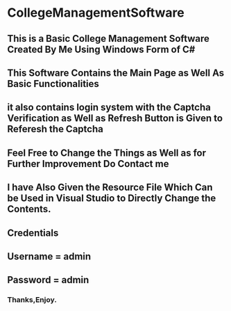 # CollegeManagementSoftware

## This is a Basic College Management Software Created By Me Using Windows Form of C#
## This Software Contains the Main Page as Well As Basic Functionalities
## it also contains login system with the Captcha Verification as Well as Refresh Button is Given to Referesh the Captcha
## Feel Free to Change the Things as Well as for Further Improvement Do Contact me 
## I have Also Given the Resource File Which Can be Used in Visual Studio to Directly Change the Contents.
## Credentials
  ## Username = admin
  ## Password = admin
  ### Thanks,Enjoy.
